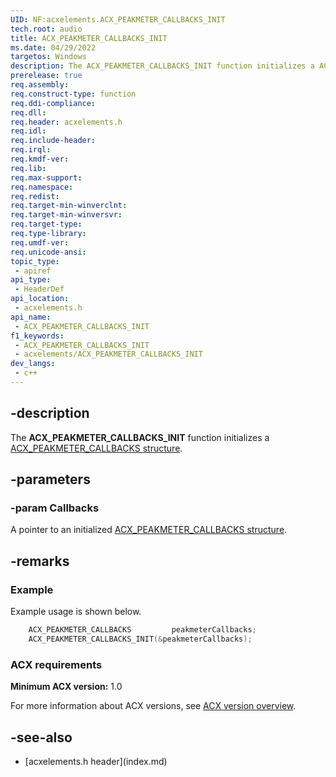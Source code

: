 ```yaml
---
UID: NF:acxelements.ACX_PEAKMETER_CALLBACKS_INIT
tech.root: audio 
title: ACX_PEAKMETER_CALLBACKS_INIT
ms.date: 04/29/2022
targetos: Windows
description: The ACX_PEAKMETER_CALLBACKS_INIT function initializes a ACX_PEAKMETER_CALLBACKS structure.
prerelease: true
req.assembly: 
req.construct-type: function
req.ddi-compliance: 
req.dll: 
req.header: acxelements.h
req.idl: 
req.include-header: 
req.irql: 
req.kmdf-ver: 
req.lib: 
req.max-support: 
req.namespace: 
req.redist: 
req.target-min-winverclnt: 
req.target-min-winversvr: 
req.target-type: 
req.type-library: 
req.umdf-ver: 
req.unicode-ansi: 
topic_type:
 - apiref
api_type:
 - HeaderDef
api_location:
 - acxelements.h
api_name:
 - ACX_PEAKMETER_CALLBACKS_INIT
f1_keywords:
 - ACX_PEAKMETER_CALLBACKS_INIT
 - acxelements/ACX_PEAKMETER_CALLBACKS_INIT
dev_langs:
 - c++
---
```


## -description

The **ACX_PEAKMETER_CALLBACKS_INIT** function initializes a [ACX_PEAKMETER_CALLBACKS structure](ns-acxelements-acx_peakmeter_callbacks.md).

## -parameters

### -param Callbacks

A pointer to an initialized [ACX_PEAKMETER_CALLBACKS structure](ns-acxelements-acx_peakmeter_callbacks.md).

## -remarks

### Example

Example usage is shown below.

```cpp
    ACX_PEAKMETER_CALLBACKS         peakmeterCallbacks;
    ACX_PEAKMETER_CALLBACKS_INIT(&peakmeterCallbacks);
```

### ACX requirements

**Minimum ACX version:** 1.0

For more information about ACX versions, see [ACX version overview](/windows-hardware/drivers/audio/acx-version-overview).

## -see-also

- [acxelements.h header\]\(index.md\)
